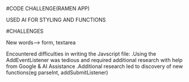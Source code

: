 #CODE CHALLENGE(RAMEN APP)
<!-- NOTE -->
USED AI FOR STYLING AND FUNCTIONS

#CHALLENGES
<!-- HTML -->
New words--> form, textarea
<!-- JAVASCRIPT -->
Encountered difficulties in writing the Javscript file:
 .Using the AddEventListener was tedious and required additional research with help from Google & AI Assistance
 .Additional research led to discovery of new functions(eg parseInt, addSubmitListener)


